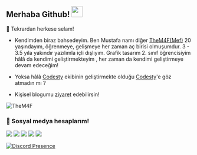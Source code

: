 ## Merhaba Github! <img src="https://raw.githubusercontent.com/iampavangandhi/iampavangandhi/master/gifs/Hi.gif" width="30px">


🎉 Tekrardan herkese selam!

- Kendimden biraz bahsedeyim. Ben Mustafa namı diğer [TheM4F(Mef)](https://github.com/TheM4F) 20 yaşındayım, öğrenmeye, gelişmeye her zaman aç birisi olmuşumdur. 
3 - 3.5 yıla yakındır yazılımla içli dışlıyım.
Grafik tasarım 2. sınıf öğrencisiyim hâlâ da kendimi geliştirmekteyim , her zaman da kendimi geliştirmeye devam edeceğim!

- Yoksa hâlâ [Codesty](https://codesty.org/team) ekibinin geliştirmekte olduğu [Codesty](https://codesty.org)'e göz atmadın mı ?

- Kişisel blogumu [ziyaret](https://them4f.me) edebilirsin!

<img src="https://komarev.com/ghpvc/?username=TheM4F&label=Ziyaretçi%20Sayısı&color=552b75" alt="TheM4F" />

<h3>🌟 Sosyal medya hesaplarım!</h3>
<p align="left">
     <a href="https://instagram.com/ism4f" target"blank_"><img src="https://img.shields.io/badge/INSTAGRAM%20-DC3175.svg?&style=for-the-badge&logo=instagram&logoColor=white"></a>
       <a href="https://twitch.tv/them4f" target"blank_"><img src="https://img.shields.io/badge/Twitch-9146FF?style=for-the-badge&logo=twitch&logoColor=white"></a>
        <a href="https://www.youtube.com/c/TheM4F/videos" target"blank_"><img src="https://img.shields.io/badge/YouTube-FF0000?style=for-the-badge&logo=youtube&logoColor=white"></a>
            <a href="https://twitter.com/00M4F" target"blank_"><img src="https://img.shields.io/badge/Twitter-1DA1F2?style=for-the-badge&logo=twitter&logoColor=white"></a>
 <a href="https://open.spotify.com/user/nmx6xocb1zju8ee281ppng20g?si=1f85152e4e854514" target"blank_"><img src="https://img.shields.io/badge/Spotify%20-1ed760.svg?&style=for-the-badge&logo=spotify&logoColor=white"></a>
    
   
[![Discord Presence](https://lanyard-profile-readme.vercel.app/api/323301869319618560?theme=dark&bg=18191c&animated=false&hideDiscrim=true&borderRadius=30px)](https://discord.com/users/323301869319618560)

</p>
